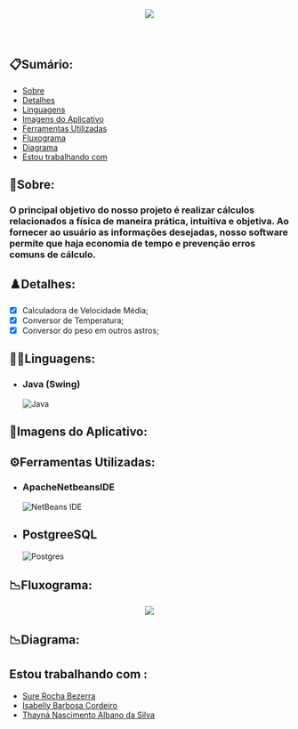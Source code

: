 <div align = "center">
<img src = "https://github.com/sophimoura/Projeto-Fisica-Programada/assets/124884847/0266bf54-a289-4b4b-9af1-1da05baf116b" />
  
</div>

<h3 align = "center">

</h3><br>

## 📋Sumário: 
* [Sobre](#Sobre)
* [Detalhes](#Detalhes)
* [Linguagens](#Linguagens)
* [Imagens do Aplicativo](#Imagens-do-Aplicativo)
* [Ferramentas Utilizadas](#Ferramentas-Utilizadas)
* [Fluxograma](#Fluxograma)
* [Diagrama](#Diagrama)
* [Estou trabalhando com](#Estou-trabalhando-com)

## 🔐Sobre: 
<h3>
O principal objetivo do nosso projeto é realizar cálculos relacionados a física de maneira prática, intuitiva e objetiva. Ao fornecer ao usuário as informações desejadas, nosso software permite que haja economia de tempo e prevenção erros comuns de cálculo.
</h3>

## ♟️Detalhes:
* [x] Calculadora de Velocidade Média;
* [x] Conversor de Temperatura;
* [x] Conversor do peso em outros astros;

## 👩‍💻Linguagens:

* ### Java (Swing)
  ![Java](https://img.shields.io/badge/java-%23ED8B00.svg?style=for-the-badge&logo=openjdk&logoColor=white)

## 📱Imagens do Aplicativo:



## ⚙️Ferramentas Utilizadas:

* ### ApacheNetbeansIDE
  ![NetBeans IDE](https://img.shields.io/badge/NetBeansIDE-1B6AC6.svg?style=for-the-badge&logo=apache-netbeans-ide&logoColor=white)
* ## PostgreeSQL
  ![Postgres](https://img.shields.io/badge/postgres-%23316192.svg?style=for-the-badge&logo=postgresql&logoColor=white)

## 📉Fluxograma:

<div align = "center">
  <img src = "https://github.com/sophimoura/Projeto-Fisica-Programada/assets/124884847/27d4fbce-c13c-45db-a92a-abea40f863fe" />
</div>

## 📉Diagrama:



## Estou trabalhando com :
* [Sure Rocha Bezerra ](https://github.com/surerocha)
* [Isabelly Barbosa Cordeiro ](https://github.com/isabellybarbosac) 
* [Thayná Nascimento Albano da Silva](https://github.com/thaynaxt)
